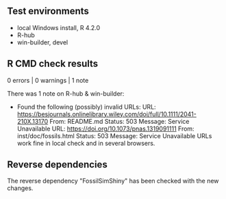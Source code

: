 ## Test environments
* local Windows install, R 4.2.0
* R-hub
* win-builder, devel

## R CMD check results

0 errors | 0 warnings | 1 note

There was 1 note on R-hub & win-builder:
 * Found the following (possibly) invalid URLs:
    URL: https://besjournals.onlinelibrary.wiley.com/doi/full/10.1111/2041-210X.13170
    From: README.md
    Status: 503
    Message: Service Unavailable
  URL: https://doi.org/10.1073/pnas.1319091111
    From: inst/doc/fossils.html
    Status: 503
    Message: Service Unavailable
URLs work fine in local check and in several browsers.

## Reverse dependencies

The reverse dependency "FossilSimShiny" has been checked with the new changes.

